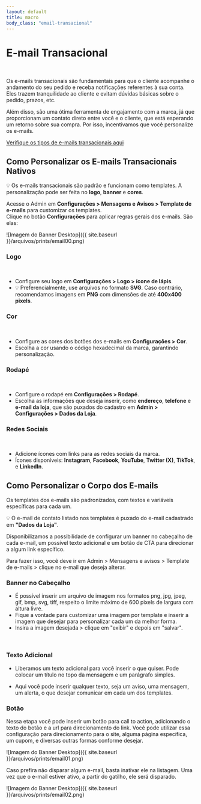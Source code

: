 ```yaml
---
layout: default
title: macro
body_class: "email-transacional"
---
```


# E-mail Transacional

<br>


Os e-mails transacionais são fundamentais para que o cliente acompanhe o andamento do seu pedido e receba notificações referentes à sua conta. Eles trazem tranquilidade ao cliente e evitam dúvidas básicas sobre o pedido, prazos, etc.  

Além disso, são uma ótima ferramenta de engajamento com a marca, já que proporcionam um contato direto entre você e o cliente, que está esperando um retorno sobre sua compra. Por isso, incentivamos que você personalize os e-mails.

[Verifique os tipos de e-mails transacionais aqui](http://ajuda.vnda.com.br/pt-BR/articles/695677-e-mails-transacionais)


## Como Personalizar os E-mails Transacionais Nativos  

💡 Os e-mails transacionais são padrão e funcionam como templates. A personalização pode ser feita no **logo**, **banner** e **cores**.  

Acesse o Admin em **Configurações > Mensagens e Avisos > Template de e-mails** para customizar os templates.  
Clique no botão **Configurações** para aplicar regras gerais dos e-mails. São elas:  

![Imagem do Banner Desktop]({{ site.baseurl }}/arquivos/prints/email00.png)



### **Logo**

<br>

- Configure seu logo em **Configurações > Logo > ícone de lápis**.  
- 💡 Preferencialmente, use arquivos no formato **SVG**. Caso contrário, recomendamos imagens em **PNG** com dimensões de até **400x400 pixels**.  



### **Cor**

<br>

- Configure as cores dos botões dos e-mails em **Configurações > Cor**.  
- Escolha a cor usando o código hexadecimal da marca, garantindo personalização.


### **Rodapé**

<br>

- Configure o rodapé em **Configurações > Rodapé**.  
- Escolha as informações que deseja inserir, como **endereço**, **telefone** e **e-mail da loja**, que são puxados do cadastro em **Admin > Configurações > Dados da Loja**.  



### **Redes Sociais**

<br>

- Adicione ícones com links para as redes sociais da marca.  
- Ícones disponíveis: **Instagram**, **Facebook**, **YouTube**, **Twitter (X)**, **TikTok**, e **LinkedIn**.



## Como Personalizar o Corpo dos E-mails

Os templates dos e-mails são padronizados, com textos e variáveis específicas para cada um.  

💡 O e-mail de contato listado nos templates é puxado do e-mail cadastrado em **"Dados da Loja"**. 

Disponibilizamos a possibilidade de configurar um banner no cabeçalho de cada e-mail, um possível texto adicional e um botão de CTA para direcionar a algum link específico.

Para fazer isso, você deve ir em Admin > Mensagens e avisos > Template de e-mails > clique no e-mail que deseja alterar.


### **Banner no Cabeçalho**
- É possível inserir um arquivo de imagem nos formatos png, jpg, jpeg, gif, bmp, svg, tiff, respeito o limite máximo de 600 pixels de largura com altura livre.  
- Fique a vontade para customizar uma imagem por template e inserir a imagem que desejar para personalizar cada um da melhor forma.
- Insira a imagem desejada > clique em "exibir" e depois em "salvar".

<br> 

### **Texto Adicional**
- Liberamos um texto adicional para você inserir o que quiser. Pode colocar um título no topo da mensagem e um parágrafo simples.

- Aqui você pode inserir qualquer texto, seja um aviso, uma mensagem, um alerta, o que desejar comunicar em cada um dos templates.


### **Botão**
Nessa etapa você pode inserir um botão para call to action, adicionando o texto do botão e a url para direcionamento do link. Você pode utilizar essa configuração para direcionamento para o site, alguma página específica, um cupom, e diversas outras formas conforme desejar.

![Imagem do Banner Desktop]({{ site.baseurl }}/arquivos/prints/email01.png)



Caso prefira não disparar algum e-mail, basta inativar ele na listagem. Uma vez que o e-mail estiver ativo, a partir do gatilho, ele será disparado.



![Imagem do Banner Desktop]({{ site.baseurl }}/arquivos/prints/email02.png)

